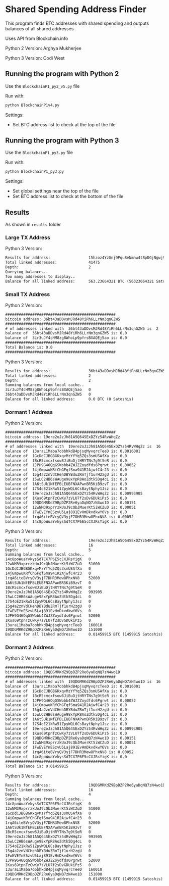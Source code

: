 # Shared Spending Address Finder

This program finds BTC addresses with shared spending and outputs balances of all shared addresses

Uses API from Blockchain.info

Python 2 Version: Arghya Mukherjee

Python 3 Version: Codi West

## Running the program with Python 2

Use the `BlockchainP1_py2_v5.py` file

Run with:

```bash
python BlockchainP1v4.py
```

Settings:

* Set BTC address list to check at the top of the file

## Running the program with Python 3

Use the `BlockchainP1_py3.py` file

Run with:

```bash
python BlockchainP1_py3.py
```

Settings:

* Set global settings near the top of the file
* Set BTC address list to check at the bottom of the file

<div class="page"/>

## Results

As shown in `results` folder

### Large TX Address

Python 3 Version:

```txt
Results for address:                 15hzoz4YzGnj9Pqu8eNmhw4tBpDGjNgwj9
Total linked addresses:              41475
Depth:                               2
Querying balances..
Too many addresses to display..
Balance for all linked address:      563.23664321 BTC (56323664321 Satoshis)
```

### Small TX Address

Python 2 Version:

```txt
#################################################
bitcoin address: 36bt43aDDvsMJRd48YiRh6LLrNm3qnGZW5
#################################################
# of addresses linked with  36bt43aDDvsMJRd48YiRh6LLrNm3qnGZW5 is  2
balance of  36bt43aDDvsMJRd48YiRh6LLrNm3qnGZW5 is: 0.0
balance of  3Lr3uJY4cHM8zg8WhoLp9pfrsBXAQEj5ao is: 0.0
#################################################
Total Balance is: 0.0
#################################################
```

Python 3 Version:

```txt
Results for address:                 36bt43aDDvsMJRd48YiRh6LLrNm3qnGZW5
Total linked addresses:              2
Depth:                               2
Summing balances from local cache..
3Lr3uJY4cHM8zg8WhoLp9pfrsBXAQEj5ao   0
36bt43aDDvsMJRd48YiRh6LLrNm3qnGZW5   0
Balance for all linked address:      0.0 BTC (0 Satoshis)
```

<div class="page"/>

### Dormant 1 Address

Python 2 Version:

```txt
#################################################
bitcoin address: 19ere2oJzJh81A5Q64SExDZYz54RvWHqZz
#################################################
# of addresses linked with  19ere2oJzJh81A5Q64SExDZYz54RvWHqZz is  16
balance of  13uraL1Maba7obbhkdB4pjsqMyvqrcTeeD is: 0.0016001
balance of  1GcDdCJBGBGKxqvMzYfYq5ZQs3smUSAfXa is: 0.0
balance of  1BcR5cmcxfsow8JiBuDjtHRYTNs7g9tSeR is: 0.0
balance of  1JPH9G46QqGSWobb4ZWJZZoydfds6Pgrwt is: 0.00052
balance of  14jGmpwuKRfChGFqfSma941R2AjwfC4r23 is: 0.0
balance of  15g4a2znVdCHehDBYBduZRmTjf1urH2zgU is: 0.0
balance of  15wLC2HB6sWAuge98xYpR8AoZdtk5Dg4cL is: 0.0
balance of  1A6tSUk1NfEPBLEUBFNXAPwnBR5KiB9zvT is: 0.0
balance of  17S4oE21kRw51ZpyWQL6CsBaytNphy1Jsz is: 0.0
balance of  19ere2oJzJh81A5Q64SExDZYz54RvWHqZz is: 0.00993905
balance of  1Kus69tpnTzCwKy7zVLU7f2sDvGDUkiPz5 is: 0.0
balance of  19QDGMRKdZ9BpDZP2Re6yaDqNQ7zN4wo1D is: 0.00151
balance of  12wNM39xprrzkUoJ9cQbJMuerKt5iWCZuD is: 0.00051
balance of  1FwEVEYnESzvU5Laj891EvHmDkvdkwY6Vs is: 0.0
balance of  1rqA6iteBVryQV3yjF7DHR3Mew8PhxNV8 is: 0.00052
balance of  14c8poWuaYvkysSdTCX7P6E5cCXJRsYigK is: 0.0
```

<div class="page"/>

Python 3 Version:

```txt
Results for address:                 19ere2oJzJh81A5Q64SExDZYz54RvWHqZz
Total linked addresses:              16
Depth:                               5
Summing balances from local cache..
14c8poWuaYvkysSdTCX7P6E5cCXJRsYigK   0
12wNM39xprrzkUoJ9cQbJMuerKt5iWCZuD   51000
1GcDdCJBGBGKxqvMzYfYq5ZQs3smUSAfXa   0
14jGmpwuKRfChGFqfSma941R2AjwfC4r23   0
1rqA6iteBVryQV3yjF7DHR3Mew8PhxNV8    52000
1A6tSUk1NfEPBLEUBFNXAPwnBR5KiB9zvT   0
1BcR5cmcxfsow8JiBuDjtHRYTNs7g9tSeR   0
19ere2oJzJh81A5Q64SExDZYz54RvWHqZz   993905
15wLC2HB6sWAuge98xYpR8AoZdtk5Dg4cL   0
17S4oE21kRw51ZpyWQL6CsBaytNphy1Jsz   0
15g4a2znVdCHehDBYBduZRmTjf1urH2zgU   0
1FwEVEYnESzvU5Laj891EvHmDkvdkwY6Vs   0
1JPH9G46QqGSWobb4ZWJZZoydfds6Pgrwt   52000
1Kus69tpnTzCwKy7zVLU7f2sDvGDUkiPz5   0
13uraL1Maba7obbhkdB4pjsqMyvqrcTeeD   160010
19QDGMRKdZ9BpDZP2Re6yaDqNQ7zN4wo1D   151000
Balance for all linked address:      0.01459915 BTC (1459915 Satoshis)
```

<div class="page"/>

### Dormant 2 Address

Python 2 Version:

```txt
#################################################
bitcoin address: 19QDGMRKdZ9BpDZP2Re6yaDqNQ7zN4wo1D
#################################################
# of addresses linked with  19QDGMRKdZ9BpDZP2Re6yaDqNQ7zN4wo1D is  16
balance of  13uraL1Maba7obbhkdB4pjsqMyvqrcTeeD is: 0.0016001
balance of  1GcDdCJBGBGKxqvMzYfYq5ZQs3smUSAfXa is: 0.0
balance of  1BcR5cmcxfsow8JiBuDjtHRYTNs7g9tSeR is: 0.0
balance of  1JPH9G46QqGSWobb4ZWJZZoydfds6Pgrwt is: 0.00052
balance of  14jGmpwuKRfChGFqfSma941R2AjwfC4r23 is: 0.0
balance of  15g4a2znVdCHehDBYBduZRmTjf1urH2zgU is: 0.0
balance of  15wLC2HB6sWAuge98xYpR8AoZdtk5Dg4cL is: 0.0
balance of  1A6tSUk1NfEPBLEUBFNXAPwnBR5KiB9zvT is: 0.0
balance of  17S4oE21kRw51ZpyWQL6CsBaytNphy1Jsz is: 0.0
balance of  19ere2oJzJh81A5Q64SExDZYz54RvWHqZz is: 0.00993905
balance of  1Kus69tpnTzCwKy7zVLU7f2sDvGDUkiPz5 is: 0.0
balance of  19QDGMRKdZ9BpDZP2Re6yaDqNQ7zN4wo1D is: 0.00151
balance of  12wNM39xprrzkUoJ9cQbJMuerKt5iWCZuD is: 0.00051
balance of  1FwEVEYnESzvU5Laj891EvHmDkvdkwY6Vs is: 0.0
balance of  1rqA6iteBVryQV3yjF7DHR3Mew8PhxNV8 is: 0.00052
balance of  14c8poWuaYvkysSdTCX7P6E5cCXJRsYigK is: 0.0
#################################################
Total Balance is: 0.01459915
```

<div class="page"/>

Python 3 Version:

```txt
Results for address:                 19QDGMRKdZ9BpDZP2Re6yaDqNQ7zN4wo1D
Total linked addresses:              16
Depth:                               4
Summing balances from local cache..
14c8poWuaYvkysSdTCX7P6E5cCXJRsYigK   0
12wNM39xprrzkUoJ9cQbJMuerKt5iWCZuD   51000
1GcDdCJBGBGKxqvMzYfYq5ZQs3smUSAfXa   0
14jGmpwuKRfChGFqfSma941R2AjwfC4r23   0
1rqA6iteBVryQV3yjF7DHR3Mew8PhxNV8    52000
1A6tSUk1NfEPBLEUBFNXAPwnBR5KiB9zvT   0
1BcR5cmcxfsow8JiBuDjtHRYTNs7g9tSeR   0
19ere2oJzJh81A5Q64SExDZYz54RvWHqZz   993905
15wLC2HB6sWAuge98xYpR8AoZdtk5Dg4cL   0
17S4oE21kRw51ZpyWQL6CsBaytNphy1Jsz   0
15g4a2znVdCHehDBYBduZRmTjf1urH2zgU   0
1FwEVEYnESzvU5Laj891EvHmDkvdkwY6Vs   0
1JPH9G46QqGSWobb4ZWJZZoydfds6Pgrwt   52000
1Kus69tpnTzCwKy7zVLU7f2sDvGDUkiPz5   0
13uraL1Maba7obbhkdB4pjsqMyvqrcTeeD   160010
19QDGMRKdZ9BpDZP2Re6yaDqNQ7zN4wo1D   151000
Balance for all linked address:      0.01459915 BTC (1459915 Satoshis)
```
